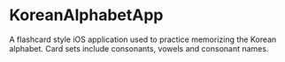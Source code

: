 # KoreanAlphabetApp

A flashcard style iOS application used to practice memorizing the Korean alphabet. Card sets include consonants, vowels and consonant names.
